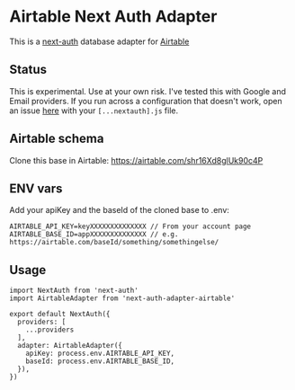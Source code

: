 # Airtable Next Auth Adapter

This is a [next-auth](https://next-auth.js.org/) database adapter for [Airtable](https://airtable.com)

## Status

This is experimental. Use at your own risk. I've tested this with Google and Email providers. If you run across a configuration that doesn't work, open an issue [here](https://github.com/kyen99/next-auth-adapter-airtable/issues) with your `[...nextauth].js` file.

## Airtable schema

Clone this base in Airtable: https://airtable.com/shr16Xd8glUk90c4P

## ENV vars

Add your apiKey and the baseId of the cloned base to .env:

```
AIRTABLE_API_KEY=keyXXXXXXXXXXXXXX // From your account page
AIRTABLE_BASE_ID=appXXXXXXXXXXXXXX // e.g. https://airtable.com/baseId/something/somethingelse/
```

## Usage

```
import NextAuth from 'next-auth'
import AirtableAdapter from 'next-auth-adapter-airtable'

export default NextAuth({
  providers: [
    ...providers
  ],
  adapter: AirtableAdapter({
    apiKey: process.env.AIRTABLE_API_KEY,
    baseId: process.env.AIRTABLE_BASE_ID,
  }),
})

```
